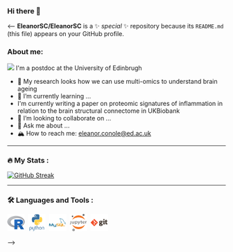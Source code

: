 ### Hi there 👋

<--
**EleanorSC/EleanorSC** is a ✨ _special_ ✨ repository because its `README.md` (this file) appears on your GitHub profile.

### About me:
<img src="https://media.giphy.com/media/WUlplcMpOCEmTGBtBW/giphy.gif" width="30"> I'm a postdoc at the University of Edinbrugh

- 🌱  My research looks how we can use multi-omics to understand brain ageing 
- 🌱 I’m currently learning ...
-  I'm currently writing a paper on proteomic signatures of inflammation in relation to the brain structural connectome in UKBiobank
- 👯 I’m looking to collaborate on ...
- :fairy: Ask me about ...
- :mountain_snow: How to reach me: eleanor.conole@ed.ac.uk 

---

### :fire: My Stats :
[![GitHub Streak](http://github-readme-streak-stats.herokuapp.com?user=EleanorSC&theme=dark&background=000000)](https://git.io/streak-stats)

---

### :hammer_and_wrench: Languages and Tools : 

<div>
  <img src="https://github.com/devicons/devicon/blob/master/icons/r/r-original.svg" title="R" alt="R" width="40" height="40"/>&nbsp;
  <img src="https://github.com/devicons/devicon/blob/master/icons/python/python-original-wordmark.svg" title="Python" alt="Python" width="40" height="40"/>&nbsp;
  <img src="https://github.com/devicons/devicon/blob/master/icons/mysql/mysql-original-wordmark.svg" title="MySQL"  alt="MySQL" width="40" height="40"/>&nbsp;
  <img src="https://github.com/devicons/devicon/blob/master/icons/jupyter/jupyter-original-wordmark.svg" title="Jupyter" alt="Jupyter" width="40" height="40"/>&nbsp;
  <img src="https://github.com/devicons/devicon/blob/master/icons/git/git-original-wordmark.svg" title="Git" **alt="Git" width="40" height="40"/>
</div>

-->
